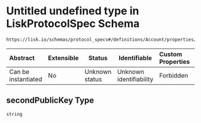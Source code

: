 # Untitled undefined type in LiskProtocolSpec Schema

```txt
https://lisk.io/schemas/protocol_specs#/definitions/Account/properties/secondPublicKey
```

| Abstract            | Extensible | Status         | Identifiable            | Custom Properties | Additional Properties | Access Restrictions | Defined In                                                                                     |
| :------------------ | ---------- | -------------- | ----------------------- | :---------------- | --------------------- | ------------------- | ---------------------------------------------------------------------------------------------- |
| Can be instantiated | No         | Unknown status | Unknown identifiability | Forbidden         | Allowed               | none                | [lisk_protocol_specs.schema.json\*](../lisk_protocol_specs.schema.json 'open original schema') |

## secondPublicKey Type

`string`
